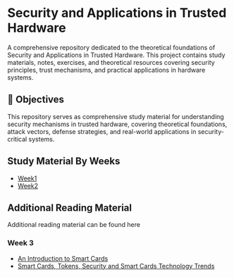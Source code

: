 # Security and Applications in Trusted Hardware

A comprehensive repository dedicated to the theoretical foundations of Security and Applications in Trusted Hardware. This project contains study materials, notes, exercises, and theoretical resources covering security principles, trust mechanisms, and practical applications in hardware systems.

## 🎯 Objectives

This repository serves as comprehensive study material for understanding security mechanisms in trusted hardware, covering theoretical foundations, attack vectors, defense strategies, and real-world applications in security-critical systems.

## Study Material By Weeks
- [Week1](./week1.md)
- [Week2](./week2.md)

## Additional Reading Material
Additional reading material can be found here

### Week 3
- [An Introduction to Smart Cards](./extra_material/Chapter%201%20-%20An%20Introducion%20to%20S___Applications%20-%202nd%20Edition.pdf)
- [Smart Cards, Tokens, Security and Smart Cards Technology Trends](./extra_material/Smart%20Cards,%20Tokens,%20Security%20a___rt%20Cards%20Technology%20Trends.pdf)
